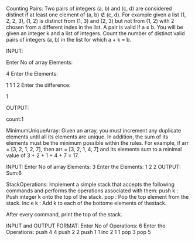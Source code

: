 Counting Pairs:
Two pairs of integers (a, b) and (c, d) are considered distinct if
at least one element of (a, b) ∉ (c, d). For example given a list
(1, 2, 2, 3), (1, 2) is distinct from (1, 3) and (2, 3) but not from
(1, 2) with 2 chosen from a different index in the list. A pair is
valid if a ≤ b.
You will be given an integer k and a list of integers. Count the
number of distinct valid pairs of integers (a, b) in the list for
which a + k = b.

INPUT:

Enter No of array Elements:

4
Enter the Elements:

1
1
1
2
Enter the difference:

1

OUTPUT:

count:1


MinimumUniqueArray:
Given an array, you must increment any duplicate elements
until all its elements are unique. In addition, the sum of its
elements must be the minimum possible within the rules. For
example, if arr = [3, 2, 1, 2, 7], then arr = [3, 2, 1, 4, 7]
and its elements sum to a minimal value of 3 + 2 + 1 + 4 + 7 =
17.

INPUT:
Enter No of array Elements:
3
Enter the Elements:
1
2
2
OUTPUT:
Sum:6

StackOperations:
Implement a simple stack that accepts the following commands and performs the operations associated with them:
push k : Push integer k onto the top of the stack.
pop : Pop the top element from the stack.
inc e k : Add k to each of the bottome elements of thestack.

After every command, print the top of the stack.

INPUT and OUTPUT FORMAT:
Enter No of Operations:
6
Enter the Operations:
push 4
4
push 2
2
push 1
1
inc 2 1
1
pop
3
pop
5

